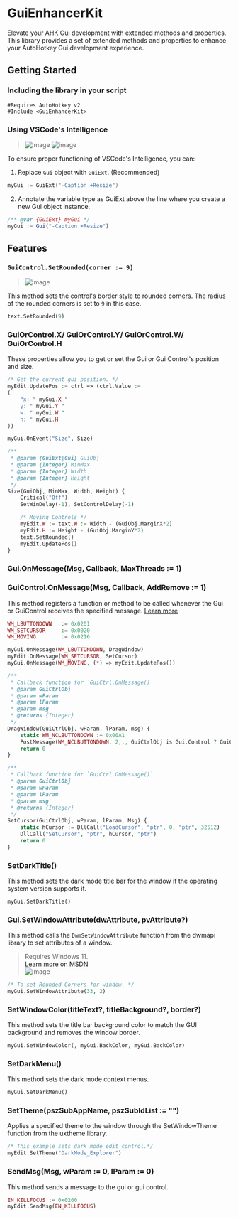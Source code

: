# GuiEnhancerKit
Elevate your AHK Gui development with extended methods and properties. This library provides a set of extended methods and properties to enhance your AutoHotkey Gui development experience.

## Getting Started

### Including the library in your script
```AUTOIT
#Requires AutoHotkey v2
#Include <GuiEnhancerKit>
```

### Using VSCode's Intelligence
> ![image](https://github.com/nperovic/GuiEnhancerKit/assets/122501303/8b7942c1-5805-4c64-b955-d8aa1d782cc0)
> ![image](https://github.com/nperovic/GuiEnhancerKit/assets/122501303/8decc18c-57e0-47a7-8ee7-ebef7e4845d4)

To ensure proper functioning of VSCode's Intelligence, you can:
1. Replace `Gui` object with `GuiExt`. (Recommended)
```CPP
myGui := GuiExt("-Caption +Resize")
```
2. Annotate the variable type as GuiExt above the line where you create a new Gui object instance.
```js
/** @var {GuiExt} myGui */
myGui := Gui("-Caption +Resize")
```

## Features

### `GuiControl.SetRounded(corner := 9)`  
> ![image](https://github.com/nperovic/GuiEnhancerKit/assets/122501303/0ebff7a5-f3cf-45a3-9059-6bb62f8960f8)  

This method sets the control's border style to rounded corners. The radius of the rounded corners is set to `9` in this case.  
```PHP
text.SetRounded(9)
```

### GuiOrControl.X/ GuiOrControl.Y/ GuiOrControl.W/ GuiOrControl.H
These properties allow you to get or set the Gui or Gui Control's position and size.
```PHP
/* Get the current gui position. */
myEdit.UpdatePos := ctrl => (ctrl.Value := 
(
    "x: " myGui.X "
    y: " myGui.Y "
    w: " myGui.W "
    h: " myGui.H
))

myGui.OnEvent("Size", Size)

/**
 * @param {GuiExt|Gui} GuiObj 
 * @param {Integer} MinMax 
 * @param {Integer} Width 
 * @param {Integer} Height 
 */
Size(GuiObj, MinMax, Width, Height) {
    Critical("Off")
    SetWinDelay(-1), SetControlDelay(-1)

    /* Moving Controls */
    myEdit.W := text.W := Width - (GuiObj.MarginX*2)
    myEdit.H := Height - (GuiObj.MarginY*2)
    text.SetRounded()
    myEdit.UpdatePos()
}
```

### Gui.OnMessage(Msg, Callback, MaxThreads := 1)
### GuiControl.OnMessage(Msg, Callback, AddRemove := 1)
This method registers a function or method to be called whenever the Gui or GuiControl receives the specified message. [Learn more](https://github.com/nperovic/GuiEnhancerKit/wiki#onmessage)
```PHP
WM_LBUTTONDOWN   := 0x0201
WM_SETCURSOR     := 0x0020
WM_MOVING        := 0x0216

myGui.OnMessage(WM_LBUTTONDOWN, DragWindow)
myEdit.OnMessage(WM_SETCURSOR, SetCursor)
myGui.OnMessage(WM_MOVING, (*) => myEdit.UpdatePos())

/**
 * Callback function for `GuiCtrl.OnMessage()`
 * @param GuiCtrlObj 
 * @param wParam 
 * @param lParam 
 * @param msg 
 * @returns {Integer} 
 */
DragWindow(GuiCtrlObj, wParam, lParam, msg) {
    static WM_NCLBUTTONDOWN := 0x00A1
    PostMessage(WM_NCLBUTTONDOWN, 2,,, GuiCtrlObj is Gui.Control ? GuiCtrlObj.Gui : GuiCtrlObj)
    return 0
}

/**
 * Callback function for `GuiCtrl.OnMessage()`
 * @param GuiCtrlObj 
 * @param wParam 
 * @param lParam 
 * @param msg 
 * @returns {Integer} 
 */
SetCursor(GuiCtrlObj, wParam, lParam, Msg) {
    static hCursor := DllCall("LoadCursor", "ptr", 0, "ptr", 32512)
    DllCall("SetCursor", "ptr", hCursor, "ptr")
    return 0
}
```

### SetDarkTitle()
This method sets the dark mode title bar for the window if the operating system version supports it.
```PHP
myGui.SetDarkTitle()
```

### Gui.SetWindowAttribute(dwAttribute, pvAttribute?)
This method calls the `DwmSetWindowAttribute` function from the dwmapi library to set attributes of a window.
> Requires Windows 11.  
> [Learn more on MSDN](https://learn.microsoft.com/en-us/windows/win32/api/dwmapi/nf-dwmapi-dwmsetwindowattribute)  
> ![image](https://github.com/nperovic/GuiEnhancerKit/assets/122501303/ed1a147e-4dea-402e-917a-028555bafb8c)
```PHP
/* To set Rounded Corners for window. */
myGui.SetWindowAttribute(33, 2)
```

### SetWindowColor(titleText?, titleBackground?, border?)
This method sets the title bar background color to match the GUI background and removes the window border.
```PHP
myGui.SetWindowColor(, myGui.BackColor, myGui.BackColor)
```

### SetDarkMenu()
This method sets the dark mode context menus.
```PHP
myGui.SetDarkMenu()
```

### SetTheme(pszSubAppName, pszSubIdList := "")
Applies a specified theme to the window through the SetWindowTheme function from the uxtheme library.
```PHP
/* This example sets dark mode edit control.*/
myEdit.SetTheme("DarkMode_Explorer")
```

### SendMsg(Msg, wParam := 0, lParam := 0)
This method sends a message to the gui or gui control.
```PHP
EN_KILLFOCUS := 0x0200
myEdit.SendMsg(EN_KILLFOCUS)
```


